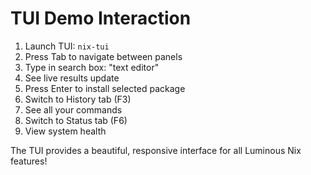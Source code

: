 # TUI Demo Interaction

1. Launch TUI: `nix-tui`
2. Press Tab to navigate between panels
3. Type in search box: "text editor"
4. See live results update
5. Press Enter to install selected package
6. Switch to History tab (F3)
7. See all your commands
8. Switch to Status tab (F6)
9. View system health

The TUI provides a beautiful, responsive interface for all Luminous Nix features!
